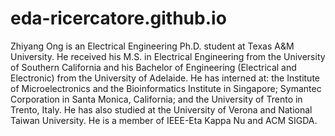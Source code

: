 # eda-ricercatore.github.io
Zhiyang Ong is an Electrical Engineering Ph.D. student at Texas A&amp;M University. He received his M.S. in Electrical Engineering from the University of Southern California and his Bachelor of Engineering (Electrical and Electronic) from the University of Adelaide. He has interned at: the Institute of Microelectronics and the Bioinformatics Institute in Singapore; Symantec Corporation in Santa Monica, California; and the University of Trento in Trento, Italy. He has also studied at the University of Verona and National Taiwan University. He is a member of IEEE-Eta Kappa Nu and ACM SIGDA.
